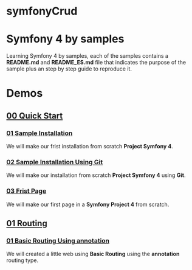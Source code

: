 # symfonyCrud
# Symfony 4 by samples
Learning Symfony 4 by samples, each of the samples contains a **README.md** and **README_ES.md** file that indicates the purpose of the sample plus an step by step guide to reproduce it.

# Demos

## [00 Quick Start](00_Quick_Start)

### [01 Sample Installation](/00_Quick_Start/01_Sample_Installation/)
We will make our frist installation from scratch **Project Symfony 4**.

### [02 Sample Installation Using Git](/00_Quick_Start/02_Sample_Installation_Using_Git)
We will make our installation from scratch **Project Symfony 4** using **Git**.

### [03 Frist Page](/00_Quick_Start/03_Frist_Page)
We will make our first page in a **Symfony Project 4** from scratch.

## [01 Routing](/01_Routing/)

### [01 Basic Routing Using annotation](/01_Routing/01_Basic_Routing_Using_annotation)
We will created a little web using **Basic Routing** using the **annotation** routing type.





